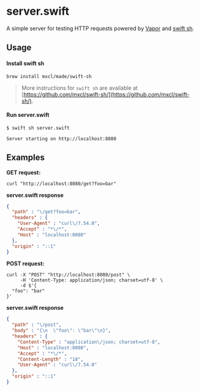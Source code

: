 # server.swift

A simple server for testing HTTP requests powered by [Vapor](https://vapor.codes) and [swift sh](https://github.com/mxcl/swift-sh).

## Usage

#### Install swift sh
```console
brew install mxcl/made/swift-sh
```

> More instructions for `swift sh` are available at [https://github.com/mxcl/swift-sh/](https://github.com/mxcl/swift-sh/).

#### Run server.swift
```console
$ swift sh server.swift
```

```console
Server starting on http://localhost:8080
```


## Examples

**GET request:**

```console
curl "http://localhost:8080/get?foo=bar"
```

**server.swift response**

```JSON
{
  "path" : "\/get?foo=bar",
  "headers" : {
    "User-Agent" : "curl\/7.54.0",
    "Accept" : "*\/*",
    "Host" : "localhost:8080"
  },
  "origin" : "::1"
}
```

**POST request:**

```console
curl -X "POST" "http://localhost:8080/post" \
     -H 'Content-Type: application/json; charset=utf-8' \
     -d $'{
  "foo": "bar"
}'
```

**server.swift response**

```JSON
{
  "path" : "\/post",
  "body" : "{\n  \"foo\": \"bar\"\n}",
  "headers" : {
    "Content-Type" : "application\/json; charset=utf-8",
    "Host" : "localhost:8080",
    "Accept" : "*\/*",
    "Content-Length" : "18",
    "User-Agent" : "curl\/7.54.0"
  },
  "origin" : "::1"
}
```